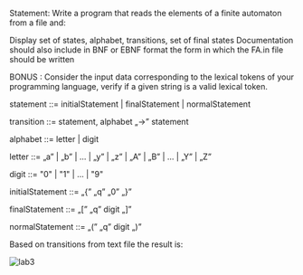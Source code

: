 Statement: Write a program that reads the elements of a finite automaton from a file and:

  Display set of states, alphabet, transitions, set of final states
  Documentation should also include in BNF or EBNF format the form in which the FA.in file should be written
  
  BONUS : Consider the input data corresponding to the lexical tokens of your programming language, verify if a given string is a valid lexical token.


statement ::= initialStatement | finalStatement | normalStatement 

transition ::= statement, alphabet „->” statement 

alphabet ::= letter | digit 

letter ::= „a” | „b” | ... | „y” | „z” | „A” | „B” | ... | „Y” | „Z” 

digit ::= "0" | "1" | ... | "9" 

initialStatement ::= „{” „q” „0” „}” 

finalStatement ::= „[” „q” digit „]” 

normalStatement ::= „(” „q” digit „)” 



Based on transitions from text file the result is:

![lab3](https://user-images.githubusercontent.com/80889536/207281090-eefea95c-d235-4ae1-87f9-84b38943c328.png)
